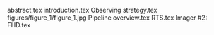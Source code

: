 abstract.tex
introduction.tex
Observing strategy.tex
figures/figure_1/figure_1.jpg
Pipeline overview.tex
RTS.tex
Imager #2: FHD.tex
